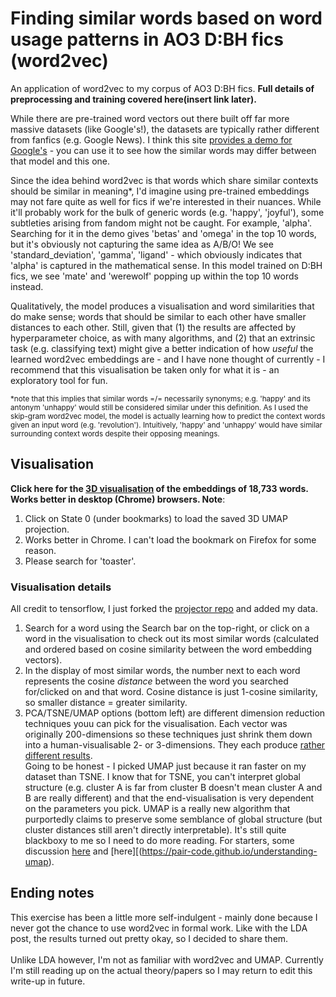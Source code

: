 # Finding similar words based on word usage patterns in AO3 D:BH fics (word2vec)
An application of word2vec to my corpus of AO3 D:BH fics. <b>Full details of preprocessing and training covered here(insert link later).</b><br>

While there are pre-trained word vectors out there built off far more massive datasets (like Google's!), the datasets are typically rather different from fanfics (e.g. Google News). I think this site [provides a demo for Google's](https://bionlp-www.utu.fi/wv_demo) - you can use it to see how the similar words may differ between that model and this one.<br>

Since the idea behind word2vec is that words which share similar contexts should be similar in meaning*, I'd imagine using pre-trained embeddings may not fare quite as well for fics if we're interested in their nuances. While it'll probably work for the bulk of generic words (e.g. 'happy', 'joyful'), some subtleties arising from fandom might not be caught. For example, 'alpha'. Searching for it in the demo gives 'betas' and 'omega' in the top 10 words, but it's obviously not capturing the same idea as A/B/O! We see 'standard_deviation', 'gamma', 'ligand' - which obviously indicates that 'alpha' is captured in the mathematical sense. In this model trained on D:BH fics, we see 'mate' and 'werewolf' popping up within the top 10 words instead. <br>

Qualitatively, the model produces a visualisation and word similarities that do make sense; words that should be similar to each other have smaller distances to each other. Still, given that (1) the results are affected by hyperparameter choice, as with many algorithms, and (2) that an extrinsic task (e.g. classifying text) might give a better indication of how <i>useful</i> the learned word2vec embeddings are - and I have none thought of currently - I recommend that this visualisation be taken only for what it is - an exploratory tool for fun. <br>

<sub>*note that this implies that similar words =/= necessarily synonyms; e.g. 'happy' and its antonym 'unhappy' would still be considered similar under this definition. As I used the skip-gram word2vec model, the model is actually learning how to predict the context words given an input word (e.g. 'revolution'). Intuitively, 'happy' and 'unhappy' would have similar surrounding context words despite their opposing meanings.</sub><br>

## Visualisation<br>
<b>Click here for the [3D visualisation](https://dru-r.github.io/w2v-embedding-projector/) of the embeddings of 18,733 words. Works better in desktop (Chrome) browsers. Note</b>:<br>
1) Click on State 0 (under bookmarks) to load the saved 3D UMAP projection.<br>
2) Works better in Chrome. I can't load the bookmark on Firefox for some reason.<br>
3) Please search for 'toaster'.<br>

### Visualisation details<br>
All credit to tensorflow, I just forked the [projector repo](https://github.com/tensorflow/embedding-projector-standalone) and added my data.<br>
1) Search for a word using the Search bar on the top-right, or click on a word in the visualisation to check out its most similar words (calculated and ordered based on cosine similarity between the word embedding vectors).<br>
2) In the display of most similar words, the number next to each word represents the cosine <i>distance</i> between the word you searched for/clicked on and that word. Cosine distance is just 1-cosine similarity, so smaller distance =  greater similarity.<br>
3) PCA/TSNE/UMAP options (bottom left) are different dimension reduction techniques youu can pick for the visualisation. Each vector was originally 200-dimensions so these techniques just shrink them down into a human-visualisable 2- or 3-dimensions. They each produce [rather different results](https://github.com/lmcinnes/umap_paper_notebooks/blob/master/UMAP%20WordEmbedding%20hundredThousand.ipynb). <br>
Going to be honest - I picked UMAP just because it ran faster on my dataset than TSNE. I know that for TSNE, you can't interpret global structure (e.g. cluster A is far from cluster B doesn't mean cluster A and B are really different) and that the end-visualisation is very dependent on the parameters you pick. UMAP is a really new algorithm that purportedly claims to preserve some semblance of global structure (but cluster distances still aren't directly interpretable). It's still quite blackboxy to me so I need to do more reading. For starters, some discussion [here](https://stats.stackexchange.com/questions/402668/intuitive-explanation-of-how-umap-works-compared-to-t-sne) and [here][(https://pair-code.github.io/understanding-umap).<br>

## Ending notes
This exercise has been a little more self-indulgent - mainly done because I never got the chance to use word2vec in formal work. Like with the LDA post, the results turned out pretty okay, so I decided to share them.<br>
<br>
Unlike LDA however, I'm not as familiar with word2vec and UMAP. Currently I'm still reading up on the actual theory/papers so I may return to edit this write-up in future.<br>
